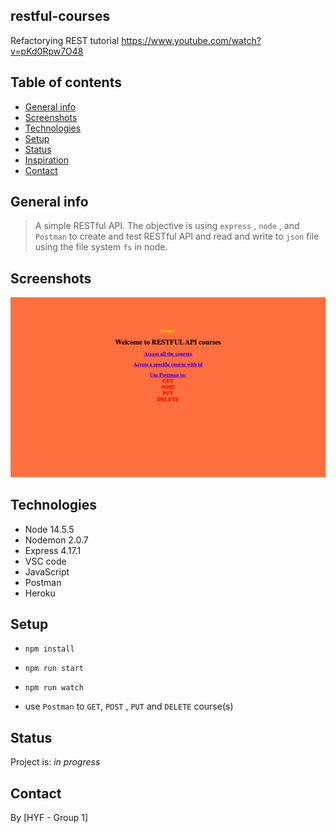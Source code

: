 ## restful-courses
Refactorying REST tutorial https://www.youtube.com/watch?v=pKd0Rpw7O48


## Table of contents

- [General info](#general-info)
- [Screenshots](#screenshots)
- [Technologies](#technologies)
- [Setup](#setup)
- [Status](#status)
- [Inspiration](#inspiration)
- [Contact](#contact)

## General info

> A simple RESTful API. The objective is using `express` , `node` , and `Postman` to create and test RESTful API and read and write to `json` file using the file system `fs` in node.

## Screenshots

![Example screenshot](https://github.com/Brainketunze/restful-courses/blob/main/planning/Screenshot.png)

## Technologies

- Node 14.5.5
- Nodemon 2.0.7
- Express 4.17.1
- VSC code
- JavaScript
- Postman
- Heroku

## Setup

- `npm install`

- `npm run start`

- `npm run watch`

- use `Postman` to `GET`, `POST` , `PUT` and `DELETE` course(s)


## Status

Project is: _in progress_



## Contact

By [HYF - Group 1]
